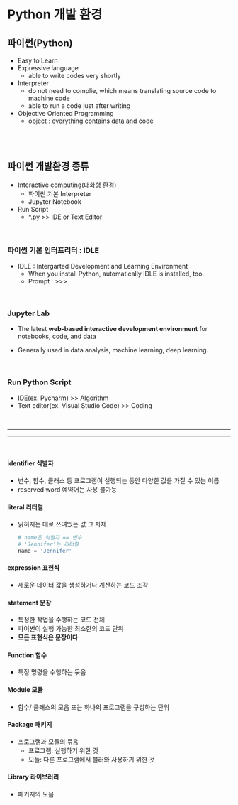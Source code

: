 # Python 개발 환경

## 파이썬(Python)

* Easy to Learn
* Expressive language
  * able to write codes very shortly
* Interpreter
  * do not need to complie, which means translating source code to machine code
  * able to run a code just after writing
* Objective Oriented Programming
  * object : everything contains data and code

<br/>

<br/>

## 파이썬 개발환경 종류

* Interactive computing(대화형 환경)
  * 파이썬 기본 Interpreter
  * Jupyter Notebook
* Run Script
  * *.py >> IDE or Text Editor

<br/>

### 파이썬 기본 인터프리터 : IDLE

* IDLE : Intergarted Development and Learning Environment
  * When you install Python, automatically IDLE is installed, too.
  * Prompt : >>>

<br/>

### Jupyter Lab

* The latest **web-based interactive development environment** for notebooks, code, and data

* Generally used in data analysis, machine learning, deep learning.

<br/>

### Run Python Script

* IDE(ex. Pycharm) >> Algorithm
* Text editor(ex. Visual Studio Code) >> Coding

<br/>

---

---

<br/>

#### identifier 식별자

* 변수, 함수, 클래스 등 프로그램이 실행되는 동안 다양한 값을 가질 수 있는 이름
* reserved word 예약어는 사용 불가능

#### literal 리터럴

* 읽혀지는 대로 쓰여있는 값 그 자체

  ```python
  # name은 식별자 == 변수
  # 'Jennifer'는 리터럴
  name = 'Jennifer'
  ```

#### expression 표현식

* 새로운 데이터 값을 생성하거나 계산하는 코드 조각

#### statement 문장

* 특정한 작업을 수행하는 코드 전체
* 파이썬이 실행 가능한 최소한의 코드 단위
* **모든 표현식은 문장이다** 

#### Function 함수

* 특정 명령을 수행하는 묶음

#### Module 모듈

* 함수/ 클래스의 모음 또는 하나의 프로그램을 구성하는 단위

#### Package 패키지

* 프로그램과 모듈의 묶음
  * 프로그램: 실행하기 위한 것
  * 모듈: 다른 프로그램에서 불러와 사용하기 위한 것

#### Library 라이브러리

* 패키지의 모음